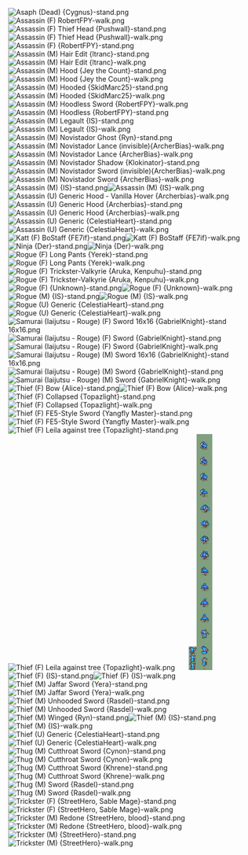 ![Asaph (Dead) {Cygnus}-stand.png](https://raw.githubusercontent.com/Klokinator/FE-Repo/main/Map%20Sprites/Infantry%20-%20(Swd)%20Thieves,%20Rogues,%20Assassins/Asaph%20(Dead)%20%7BCygnus%7D-stand.png "Asaph (Dead) {Cygnus}-stand.png")&emsp;&emsp;![Assassin (F) RobertFPY-walk.png](https://raw.githubusercontent.com/Klokinator/FE-Repo/main/Map%20Sprites/Infantry%20-%20(Swd)%20Thieves,%20Rogues,%20Assassins/Assassin%20(F)%20RobertFPY-walk.png "Assassin (F) RobertFPY-walk.png")![Assassin (F) Thief Head {Pushwall}-stand.png](https://raw.githubusercontent.com/Klokinator/FE-Repo/main/Map%20Sprites/Infantry%20-%20(Swd)%20Thieves,%20Rogues,%20Assassins/Assassin%20(F)%20Thief%20Head%20%7BPushwall%7D-stand.png "Assassin (F) Thief Head {Pushwall}-stand.png")![Assassin (F) Thief Head {Pushwall}-walk.png](https://raw.githubusercontent.com/Klokinator/FE-Repo/main/Map%20Sprites/Infantry%20-%20(Swd)%20Thieves,%20Rogues,%20Assassins/Assassin%20(F)%20Thief%20Head%20%7BPushwall%7D-walk.png "Assassin (F) Thief Head {Pushwall}-walk.png")&emsp;&emsp;![Assassin (F) {RobertFPY}-stand.png](https://raw.githubusercontent.com/Klokinator/FE-Repo/main/Map%20Sprites/Infantry%20-%20(Swd)%20Thieves,%20Rogues,%20Assassins/Assassin%20(F)%20%7BRobertFPY%7D-stand.png "Assassin (F) {RobertFPY}-stand.png")![Assassin (M) Hair Edit {ltranc}-stand.png](https://raw.githubusercontent.com/Klokinator/FE-Repo/main/Map%20Sprites/Infantry%20-%20(Swd)%20Thieves,%20Rogues,%20Assassins/Assassin%20(M)%20Hair%20Edit%20%7Bltranc%7D-stand.png "Assassin (M) Hair Edit {ltranc}-stand.png")![Assassin (M) Hair Edit {ltranc}-walk.png](https://raw.githubusercontent.com/Klokinator/FE-Repo/main/Map%20Sprites/Infantry%20-%20(Swd)%20Thieves,%20Rogues,%20Assassins/Assassin%20(M)%20Hair%20Edit%20%7Bltranc%7D-walk.png "Assassin (M) Hair Edit {ltranc}-walk.png")&emsp;&emsp;![Assassin (M) Hood {Jey the Count}-stand.png](https://raw.githubusercontent.com/Klokinator/FE-Repo/main/Map%20Sprites/Infantry%20-%20(Swd)%20Thieves,%20Rogues,%20Assassins/Assassin%20(M)%20Hood%20%7BJey%20the%20Count%7D-stand.png "Assassin (M) Hood {Jey the Count}-stand.png")![Assassin (M) Hood {Jey the Count}-walk.png](https://raw.githubusercontent.com/Klokinator/FE-Repo/main/Map%20Sprites/Infantry%20-%20(Swd)%20Thieves,%20Rogues,%20Assassins/Assassin%20(M)%20Hood%20%7BJey%20the%20Count%7D-walk.png "Assassin (M) Hood {Jey the Count}-walk.png")&emsp;&emsp;![Assassin (M) Hooded {SkidMarc25}-stand.png](https://raw.githubusercontent.com/Klokinator/FE-Repo/main/Map%20Sprites/Infantry%20-%20(Swd)%20Thieves,%20Rogues,%20Assassins/Assassin%20(M)%20Hooded%20%7BSkidMarc25%7D-stand.png "Assassin (M) Hooded {SkidMarc25}-stand.png")![Assassin (M) Hooded {SkidMarc25}-walk.png](https://raw.githubusercontent.com/Klokinator/FE-Repo/main/Map%20Sprites/Infantry%20-%20(Swd)%20Thieves,%20Rogues,%20Assassins/Assassin%20(M)%20Hooded%20%7BSkidMarc25%7D-walk.png "Assassin (M) Hooded {SkidMarc25}-walk.png")&emsp;&emsp;![Assassin (M) Hoodless Sword {RobertFPY}-walk.png](https://raw.githubusercontent.com/Klokinator/FE-Repo/main/Map%20Sprites/Infantry%20-%20(Swd)%20Thieves,%20Rogues,%20Assassins/Assassin%20(M)%20Hoodless%20Sword%20%7BRobertFPY%7D-walk.png "Assassin (M) Hoodless Sword {RobertFPY}-walk.png")![Assassin (M) Hoodless {RobertFPY}-stand.png](https://raw.githubusercontent.com/Klokinator/FE-Repo/main/Map%20Sprites/Infantry%20-%20(Swd)%20Thieves,%20Rogues,%20Assassins/Assassin%20(M)%20Hoodless%20%7BRobertFPY%7D-stand.png "Assassin (M) Hoodless {RobertFPY}-stand.png")&emsp;&emsp;![Assassin (M) Legault {IS}-stand.png](https://raw.githubusercontent.com/Klokinator/FE-Repo/main/Map%20Sprites/Infantry%20-%20(Swd)%20Thieves,%20Rogues,%20Assassins/Assassin%20(M)%20Legault%20%7BIS%7D-stand.png "Assassin (M) Legault {IS}-stand.png")![Assassin (M) Legault {IS}-walk.png](https://raw.githubusercontent.com/Klokinator/FE-Repo/main/Map%20Sprites/Infantry%20-%20(Swd)%20Thieves,%20Rogues,%20Assassins/Assassin%20(M)%20Legault%20%7BIS%7D-walk.png "Assassin (M) Legault {IS}-walk.png")&emsp;&emsp;![Assassin (M) Novistador Ghost {Ryn}-stand.png](https://raw.githubusercontent.com/Klokinator/FE-Repo/main/Map%20Sprites/Infantry%20-%20(Swd)%20Thieves,%20Rogues,%20Assassins/Assassin%20(M)%20Novistador%20Ghost%20%7BRyn%7D-stand.png "Assassin (M) Novistador Ghost {Ryn}-stand.png")![Assassin (M) Novistador Lance (invisible){ArcherBias}-walk.png](https://raw.githubusercontent.com/Klokinator/FE-Repo/main/Map%20Sprites/Infantry%20-%20(Swd)%20Thieves,%20Rogues,%20Assassins/Assassin%20(M)%20Novistador%20Lance%20(invisible)%7BArcherBias%7D-walk.png "Assassin (M) Novistador Lance (invisible){ArcherBias}-walk.png")&emsp;&emsp;![Assassin (M) Novistador Lance {ArcherBias}-walk.png](https://raw.githubusercontent.com/Klokinator/FE-Repo/main/Map%20Sprites/Infantry%20-%20(Swd)%20Thieves,%20Rogues,%20Assassins/Assassin%20(M)%20Novistador%20Lance%20%7BArcherBias%7D-walk.png "Assassin (M) Novistador Lance {ArcherBias}-walk.png")![Assassin (M) Novistador Shadow {Klokinator}-stand.png](https://raw.githubusercontent.com/Klokinator/FE-Repo/main/Map%20Sprites/Infantry%20-%20(Swd)%20Thieves,%20Rogues,%20Assassins/Assassin%20(M)%20Novistador%20Shadow%20%7BKlokinator%7D-stand.png "Assassin (M) Novistador Shadow {Klokinator}-stand.png")&emsp;&emsp;![Assassin (M) Novistador Sword (invisible){ArcherBias}-walk.png](https://raw.githubusercontent.com/Klokinator/FE-Repo/main/Map%20Sprites/Infantry%20-%20(Swd)%20Thieves,%20Rogues,%20Assassins/Assassin%20(M)%20Novistador%20Sword%20(invisible)%7BArcherBias%7D-walk.png "Assassin (M) Novistador Sword (invisible){ArcherBias}-walk.png")![Assassin (M) Novistador Sword {ArcherBias}-walk.png](https://raw.githubusercontent.com/Klokinator/FE-Repo/main/Map%20Sprites/Infantry%20-%20(Swd)%20Thieves,%20Rogues,%20Assassins/Assassin%20(M)%20Novistador%20Sword%20%7BArcherBias%7D-walk.png "Assassin (M) Novistador Sword {ArcherBias}-walk.png")&emsp;&emsp;![Assassin (M) {IS}-stand.png](https://raw.githubusercontent.com/Klokinator/FE-Repo/main/Map%20Sprites/Infantry%20-%20(Swd)%20Thieves,%20Rogues,%20Assassins/Assassin%20(M)%20%7BIS%7D-stand.png "Assassin (M) {IS}-stand.png")![Assassin (M) {IS}-walk.png](https://raw.githubusercontent.com/Klokinator/FE-Repo/main/Map%20Sprites/Infantry%20-%20(Swd)%20Thieves,%20Rogues,%20Assassins/Assassin%20(M)%20%7BIS%7D-walk.png "Assassin (M) {IS}-walk.png")&emsp;&emsp;![Assassin (U) Generic Hood - Vanilla Hover {Archerbias}-walk.png](https://raw.githubusercontent.com/Klokinator/FE-Repo/main/Map%20Sprites/Infantry%20-%20(Swd)%20Thieves,%20Rogues,%20Assassins/Assassin%20(U)%20Generic%20Hood%20-%20Vanilla%20Hover%20%7BArcherbias%7D-walk.png "Assassin (U) Generic Hood - Vanilla Hover {Archerbias}-walk.png")![Assassin (U) Generic Hood {Archerbias}-stand.png](https://raw.githubusercontent.com/Klokinator/FE-Repo/main/Map%20Sprites/Infantry%20-%20(Swd)%20Thieves,%20Rogues,%20Assassins/Assassin%20(U)%20Generic%20Hood%20%7BArcherbias%7D-stand.png "Assassin (U) Generic Hood {Archerbias}-stand.png")![Assassin (U) Generic Hood {Archerbias}-walk.png](https://raw.githubusercontent.com/Klokinator/FE-Repo/main/Map%20Sprites/Infantry%20-%20(Swd)%20Thieves,%20Rogues,%20Assassins/Assassin%20(U)%20Generic%20Hood%20%7BArcherbias%7D-walk.png "Assassin (U) Generic Hood {Archerbias}-walk.png")&emsp;&emsp;![Assassin (U) Generic {CelestiaHeart}-stand.png](https://raw.githubusercontent.com/Klokinator/FE-Repo/main/Map%20Sprites/Infantry%20-%20(Swd)%20Thieves,%20Rogues,%20Assassins/Assassin%20(U)%20Generic%20%7BCelestiaHeart%7D-stand.png "Assassin (U) Generic {CelestiaHeart}-stand.png")![Assassin (U) Generic {CelestiaHeart}-walk.png](https://raw.githubusercontent.com/Klokinator/FE-Repo/main/Map%20Sprites/Infantry%20-%20(Swd)%20Thieves,%20Rogues,%20Assassins/Assassin%20(U)%20Generic%20%7BCelestiaHeart%7D-walk.png "Assassin (U) Generic {CelestiaHeart}-walk.png")&emsp;&emsp;![Katt (F) BoStaff {FE7if}-stand.png](https://raw.githubusercontent.com/Klokinator/FE-Repo/main/Map%20Sprites/Infantry%20-%20(Swd)%20Thieves,%20Rogues,%20Assassins/Katt%20(F)%20BoStaff%20%7BFE7if%7D-stand.png "Katt (F) BoStaff {FE7if}-stand.png")![Katt (F) BoStaff {FE7if}-walk.png](https://raw.githubusercontent.com/Klokinator/FE-Repo/main/Map%20Sprites/Infantry%20-%20(Swd)%20Thieves,%20Rogues,%20Assassins/Katt%20(F)%20BoStaff%20%7BFE7if%7D-walk.png "Katt (F) BoStaff {FE7if}-walk.png")&emsp;&emsp;![Ninja {Der}-stand.png](https://raw.githubusercontent.com/Klokinator/FE-Repo/main/Map%20Sprites/Infantry%20-%20(Swd)%20Thieves,%20Rogues,%20Assassins/Ninja%20%7BDer%7D-stand.png "Ninja {Der}-stand.png")![Ninja {Der}-walk.png](https://raw.githubusercontent.com/Klokinator/FE-Repo/main/Map%20Sprites/Infantry%20-%20(Swd)%20Thieves,%20Rogues,%20Assassins/Ninja%20%7BDer%7D-walk.png "Ninja {Der}-walk.png")&emsp;&emsp;![Rogue (F) Long Pants {Yerek}-stand.png](https://raw.githubusercontent.com/Klokinator/FE-Repo/main/Map%20Sprites/Infantry%20-%20(Swd)%20Thieves,%20Rogues,%20Assassins/Rogue%20(F)%20Long%20Pants%20%7BYerek%7D-stand.png "Rogue (F) Long Pants {Yerek}-stand.png")![Rogue (F) Long Pants {Yerek}-walk.png](https://raw.githubusercontent.com/Klokinator/FE-Repo/main/Map%20Sprites/Infantry%20-%20(Swd)%20Thieves,%20Rogues,%20Assassins/Rogue%20(F)%20Long%20Pants%20%7BYerek%7D-walk.png "Rogue (F) Long Pants {Yerek}-walk.png")&emsp;&emsp;![Rogue (F) Trickster-Valkyrie {Aruka, Kenpuhu}-stand.png](https://raw.githubusercontent.com/Klokinator/FE-Repo/main/Map%20Sprites/Infantry%20-%20(Swd)%20Thieves,%20Rogues,%20Assassins/Rogue%20(F)%20Trickster-Valkyrie%20%7BAruka,%20Kenpuhu%7D-stand.png "Rogue (F) Trickster-Valkyrie {Aruka, Kenpuhu}-stand.png")![Rogue (F) Trickster-Valkyrie {Aruka, Kenpuhu}-walk.png](https://raw.githubusercontent.com/Klokinator/FE-Repo/main/Map%20Sprites/Infantry%20-%20(Swd)%20Thieves,%20Rogues,%20Assassins/Rogue%20(F)%20Trickster-Valkyrie%20%7BAruka,%20Kenpuhu%7D-walk.png "Rogue (F) Trickster-Valkyrie {Aruka, Kenpuhu}-walk.png")&emsp;&emsp;![Rogue (F) {Unknown}-stand.png](https://raw.githubusercontent.com/Klokinator/FE-Repo/main/Map%20Sprites/Infantry%20-%20(Swd)%20Thieves,%20Rogues,%20Assassins/Rogue%20(F)%20%7BUnknown%7D-stand.png "Rogue (F) {Unknown}-stand.png")![Rogue (F) {Unknown}-walk.png](https://raw.githubusercontent.com/Klokinator/FE-Repo/main/Map%20Sprites/Infantry%20-%20(Swd)%20Thieves,%20Rogues,%20Assassins/Rogue%20(F)%20%7BUnknown%7D-walk.png "Rogue (F) {Unknown}-walk.png")&emsp;&emsp;![Rogue (M) {IS}-stand.png](https://raw.githubusercontent.com/Klokinator/FE-Repo/main/Map%20Sprites/Infantry%20-%20(Swd)%20Thieves,%20Rogues,%20Assassins/Rogue%20(M)%20%7BIS%7D-stand.png "Rogue (M) {IS}-stand.png")![Rogue (M) {IS}-walk.png](https://raw.githubusercontent.com/Klokinator/FE-Repo/main/Map%20Sprites/Infantry%20-%20(Swd)%20Thieves,%20Rogues,%20Assassins/Rogue%20(M)%20%7BIS%7D-walk.png "Rogue (M) {IS}-walk.png")&emsp;&emsp;![Rogue (U) Generic {CelestiaHeart}-stand.png](https://raw.githubusercontent.com/Klokinator/FE-Repo/main/Map%20Sprites/Infantry%20-%20(Swd)%20Thieves,%20Rogues,%20Assassins/Rogue%20(U)%20Generic%20%7BCelestiaHeart%7D-stand.png "Rogue (U) Generic {CelestiaHeart}-stand.png")![Rogue (U) Generic {CelestiaHeart}-walk.png](https://raw.githubusercontent.com/Klokinator/FE-Repo/main/Map%20Sprites/Infantry%20-%20(Swd)%20Thieves,%20Rogues,%20Assassins/Rogue%20(U)%20Generic%20%7BCelestiaHeart%7D-walk.png "Rogue (U) Generic {CelestiaHeart}-walk.png")&emsp;&emsp;![Samurai (Iaijutsu - Rouge) (F) Sword 16x16 {GabrielKnight}-stand 16x16.png](https://raw.githubusercontent.com/Klokinator/FE-Repo/main/Map%20Sprites/Infantry%20-%20(Swd)%20Thieves,%20Rogues,%20Assassins/Samurai%20(Iaijutsu%20-%20Rouge)%20(F)%20Sword%2016x16%20%7BGabrielKnight%7D-stand%2016x16.png "Samurai (Iaijutsu - Rouge) (F) Sword 16x16 {GabrielKnight}-stand 16x16.png")![Samurai (Iaijutsu - Rouge) (F) Sword {GabrielKnight}-stand.png](https://raw.githubusercontent.com/Klokinator/FE-Repo/main/Map%20Sprites/Infantry%20-%20(Swd)%20Thieves,%20Rogues,%20Assassins/Samurai%20(Iaijutsu%20-%20Rouge)%20(F)%20Sword%20%7BGabrielKnight%7D-stand.png "Samurai (Iaijutsu - Rouge) (F) Sword {GabrielKnight}-stand.png")![Samurai (Iaijutsu - Rouge) (F) Sword {GabrielKnight}-walk.png](https://raw.githubusercontent.com/Klokinator/FE-Repo/main/Map%20Sprites/Infantry%20-%20(Swd)%20Thieves,%20Rogues,%20Assassins/Samurai%20(Iaijutsu%20-%20Rouge)%20(F)%20Sword%20%7BGabrielKnight%7D-walk.png "Samurai (Iaijutsu - Rouge) (F) Sword {GabrielKnight}-walk.png")![Samurai (Iaijutsu - Rouge) (M) Sword 16x16  {GabrielKnight}-stand 16x16.png](https://raw.githubusercontent.com/Klokinator/FE-Repo/main/Map%20Sprites/Infantry%20-%20(Swd)%20Thieves,%20Rogues,%20Assassins/Samurai%20(Iaijutsu%20-%20Rouge)%20(M)%20Sword%2016x16%20%20%7BGabrielKnight%7D-stand%2016x16.png "Samurai (Iaijutsu - Rouge) (M) Sword 16x16  {GabrielKnight}-stand 16x16.png")![Samurai (Iaijutsu - Rouge) (M) Sword {GabrielKnight}-stand.png](https://raw.githubusercontent.com/Klokinator/FE-Repo/main/Map%20Sprites/Infantry%20-%20(Swd)%20Thieves,%20Rogues,%20Assassins/Samurai%20(Iaijutsu%20-%20Rouge)%20(M)%20Sword%20%7BGabrielKnight%7D-stand.png "Samurai (Iaijutsu - Rouge) (M) Sword {GabrielKnight}-stand.png")![Samurai (Iaijutsu - Rouge) (M) Sword {GabrielKnight}-walk.png](https://raw.githubusercontent.com/Klokinator/FE-Repo/main/Map%20Sprites/Infantry%20-%20(Swd)%20Thieves,%20Rogues,%20Assassins/Samurai%20(Iaijutsu%20-%20Rouge)%20(M)%20Sword%20%7BGabrielKnight%7D-walk.png "Samurai (Iaijutsu - Rouge) (M) Sword {GabrielKnight}-walk.png")&emsp;&emsp;![Thief (F) Bow {Alice}-stand.png](https://raw.githubusercontent.com/Klokinator/FE-Repo/main/Map%20Sprites/Infantry%20-%20(Swd)%20Thieves,%20Rogues,%20Assassins/Thief%20(F)%20Bow%20%7BAlice%7D-stand.png "Thief (F) Bow {Alice}-stand.png")![Thief (F) Bow {Alice}-walk.png](https://raw.githubusercontent.com/Klokinator/FE-Repo/main/Map%20Sprites/Infantry%20-%20(Swd)%20Thieves,%20Rogues,%20Assassins/Thief%20(F)%20Bow%20%7BAlice%7D-walk.png "Thief (F) Bow {Alice}-walk.png")&emsp;&emsp;![Thief (F) Collapsed {Topazlight}-stand.png](https://raw.githubusercontent.com/Klokinator/FE-Repo/main/Map%20Sprites/Infantry%20-%20(Swd)%20Thieves,%20Rogues,%20Assassins/Thief%20(F)%20Collapsed%20%7BTopazlight%7D-stand.png "Thief (F) Collapsed {Topazlight}-stand.png")![Thief (F) Collapsed {Topazlight}-walk.png](https://raw.githubusercontent.com/Klokinator/FE-Repo/main/Map%20Sprites/Infantry%20-%20(Swd)%20Thieves,%20Rogues,%20Assassins/Thief%20(F)%20Collapsed%20%7BTopazlight%7D-walk.png "Thief (F) Collapsed {Topazlight}-walk.png")&emsp;&emsp;![Thief (F) FE5-Style Sword {Yangfly Master}-stand.png](https://raw.githubusercontent.com/Klokinator/FE-Repo/main/Map%20Sprites/Infantry%20-%20(Swd)%20Thieves,%20Rogues,%20Assassins/Thief%20(F)%20FE5-Style%20Sword%20%7BYangfly%20Master%7D-stand.png "Thief (F) FE5-Style Sword {Yangfly Master}-stand.png")![Thief (F) FE5-Style Sword {Yangfly Master}-walk.png](https://raw.githubusercontent.com/Klokinator/FE-Repo/main/Map%20Sprites/Infantry%20-%20(Swd)%20Thieves,%20Rogues,%20Assassins/Thief%20(F)%20FE5-Style%20Sword%20%7BYangfly%20Master%7D-walk.png "Thief (F) FE5-Style Sword {Yangfly Master}-walk.png")&emsp;&emsp;![Thief (F) Leila against tree {Topazlight}-stand.png](https://raw.githubusercontent.com/Klokinator/FE-Repo/main/Map%20Sprites/Infantry%20-%20(Swd)%20Thieves,%20Rogues,%20Assassins/Thief%20(F)%20Leila%20against%20tree%20%7BTopazlight%7D-stand.png "Thief (F) Leila against tree {Topazlight}-stand.png")![Thief (F) Leila against tree {Topazlight}-walk.png](https://raw.githubusercontent.com/Klokinator/FE-Repo/main/Map%20Sprites/Infantry%20-%20(Swd)%20Thieves,%20Rogues,%20Assassins/Thief%20(F)%20Leila%20against%20tree%20%7BTopazlight%7D-walk.png "Thief (F) Leila against tree {Topazlight}-walk.png")&emsp;&emsp;![Thief (F) Staff {Cygnus}-stand.png](https://raw.githubusercontent.com/Klokinator/FE-Repo/main/Map%20Sprites/Infantry%20-%20(Swd)%20Thieves,%20Rogues,%20Assassins/Thief%20(F)%20Staff%20%7BCygnus%7D-stand.png "Thief (F) Staff {Cygnus}-stand.png")![Thief (F) Staff {Cygnus}-walk.png](https://raw.githubusercontent.com/Klokinator/FE-Repo/main/Map%20Sprites/Infantry%20-%20(Swd)%20Thieves,%20Rogues,%20Assassins/Thief%20(F)%20Staff%20%7BCygnus%7D-walk.png "Thief (F) Staff {Cygnus}-walk.png")&emsp;&emsp;![Thief (F) {IS}-stand.png](https://raw.githubusercontent.com/Klokinator/FE-Repo/main/Map%20Sprites/Infantry%20-%20(Swd)%20Thieves,%20Rogues,%20Assassins/Thief%20(F)%20%7BIS%7D-stand.png "Thief (F) {IS}-stand.png")![Thief (F) {IS}-walk.png](https://raw.githubusercontent.com/Klokinator/FE-Repo/main/Map%20Sprites/Infantry%20-%20(Swd)%20Thieves,%20Rogues,%20Assassins/Thief%20(F)%20%7BIS%7D-walk.png "Thief (F) {IS}-walk.png")&emsp;&emsp;![Thief (M) Jaffar Sword {Yera}-stand.png](https://raw.githubusercontent.com/Klokinator/FE-Repo/main/Map%20Sprites/Infantry%20-%20(Swd)%20Thieves,%20Rogues,%20Assassins/Thief%20(M)%20Jaffar%20Sword%20%7BYera%7D-stand.png "Thief (M) Jaffar Sword {Yera}-stand.png")![Thief (M) Jaffar Sword {Yera}-walk.png](https://raw.githubusercontent.com/Klokinator/FE-Repo/main/Map%20Sprites/Infantry%20-%20(Swd)%20Thieves,%20Rogues,%20Assassins/Thief%20(M)%20Jaffar%20Sword%20%7BYera%7D-walk.png "Thief (M) Jaffar Sword {Yera}-walk.png")&emsp;&emsp;![Thief (M) Unhooded Sword {Rasdel}-stand.png](https://raw.githubusercontent.com/Klokinator/FE-Repo/main/Map%20Sprites/Infantry%20-%20(Swd)%20Thieves,%20Rogues,%20Assassins/Thief%20(M)%20Unhooded%20Sword%20%7BRasdel%7D-stand.png "Thief (M) Unhooded Sword {Rasdel}-stand.png")![Thief (M) Unhooded Sword {Rasdel}-walk.png](https://raw.githubusercontent.com/Klokinator/FE-Repo/main/Map%20Sprites/Infantry%20-%20(Swd)%20Thieves,%20Rogues,%20Assassins/Thief%20(M)%20Unhooded%20Sword%20%7BRasdel%7D-walk.png "Thief (M) Unhooded Sword {Rasdel}-walk.png")&emsp;&emsp;![Thief (M) Winged {Ryn}-stand.png](https://raw.githubusercontent.com/Klokinator/FE-Repo/main/Map%20Sprites/Infantry%20-%20(Swd)%20Thieves,%20Rogues,%20Assassins/Thief%20(M)%20Winged%20%7BRyn%7D-stand.png "Thief (M) Winged {Ryn}-stand.png")![Thief (M) {IS}-stand.png](https://raw.githubusercontent.com/Klokinator/FE-Repo/main/Map%20Sprites/Infantry%20-%20(Swd)%20Thieves,%20Rogues,%20Assassins/Thief%20(M)%20%7BIS%7D-stand.png "Thief (M) {IS}-stand.png")![Thief (M) {IS}-walk.png](https://raw.githubusercontent.com/Klokinator/FE-Repo/main/Map%20Sprites/Infantry%20-%20(Swd)%20Thieves,%20Rogues,%20Assassins/Thief%20(M)%20%7BIS%7D-walk.png "Thief (M) {IS}-walk.png")&emsp;&emsp;![Thief (U) Generic {CelestiaHeart}-stand.png](https://raw.githubusercontent.com/Klokinator/FE-Repo/main/Map%20Sprites/Infantry%20-%20(Swd)%20Thieves,%20Rogues,%20Assassins/Thief%20(U)%20Generic%20%7BCelestiaHeart%7D-stand.png "Thief (U) Generic {CelestiaHeart}-stand.png")![Thief (U) Generic {CelestiaHeart}-walk.png](https://raw.githubusercontent.com/Klokinator/FE-Repo/main/Map%20Sprites/Infantry%20-%20(Swd)%20Thieves,%20Rogues,%20Assassins/Thief%20(U)%20Generic%20%7BCelestiaHeart%7D-walk.png "Thief (U) Generic {CelestiaHeart}-walk.png")&emsp;&emsp;![Thug (M) Cutthroat Sword {Cynon}-stand.png](https://raw.githubusercontent.com/Klokinator/FE-Repo/main/Map%20Sprites/Infantry%20-%20(Swd)%20Thieves,%20Rogues,%20Assassins/Thug%20(M)%20Cutthroat%20Sword%20%7BCynon%7D-stand.png "Thug (M) Cutthroat Sword {Cynon}-stand.png")![Thug (M) Cutthroat Sword {Cynon}-walk.png](https://raw.githubusercontent.com/Klokinator/FE-Repo/main/Map%20Sprites/Infantry%20-%20(Swd)%20Thieves,%20Rogues,%20Assassins/Thug%20(M)%20Cutthroat%20Sword%20%7BCynon%7D-walk.png "Thug (M) Cutthroat Sword {Cynon}-walk.png")&emsp;&emsp;![Thug (M) Cutthroat Sword {Khrene}-stand.png](https://raw.githubusercontent.com/Klokinator/FE-Repo/main/Map%20Sprites/Infantry%20-%20(Swd)%20Thieves,%20Rogues,%20Assassins/Thug%20(M)%20Cutthroat%20Sword%20%7BKhrene%7D-stand.png "Thug (M) Cutthroat Sword {Khrene}-stand.png")![Thug (M) Cutthroat Sword {Khrene}-walk.png](https://raw.githubusercontent.com/Klokinator/FE-Repo/main/Map%20Sprites/Infantry%20-%20(Swd)%20Thieves,%20Rogues,%20Assassins/Thug%20(M)%20Cutthroat%20Sword%20%7BKhrene%7D-walk.png "Thug (M) Cutthroat Sword {Khrene}-walk.png")&emsp;&emsp;![Thug (M) Sword {Rasdel}-stand.png](https://raw.githubusercontent.com/Klokinator/FE-Repo/main/Map%20Sprites/Infantry%20-%20(Swd)%20Thieves,%20Rogues,%20Assassins/Thug%20(M)%20Sword%20%7BRasdel%7D-stand.png "Thug (M) Sword {Rasdel}-stand.png")![Thug (M) Sword {Rasdel}-walk.png](https://raw.githubusercontent.com/Klokinator/FE-Repo/main/Map%20Sprites/Infantry%20-%20(Swd)%20Thieves,%20Rogues,%20Assassins/Thug%20(M)%20Sword%20%7BRasdel%7D-walk.png "Thug (M) Sword {Rasdel}-walk.png")&emsp;&emsp;![Trickster (F) {StreetHero, Sable Mage}-stand.png](https://raw.githubusercontent.com/Klokinator/FE-Repo/main/Map%20Sprites/Infantry%20-%20(Swd)%20Thieves,%20Rogues,%20Assassins/Trickster%20(F)%20%7BStreetHero,%20Sable%20Mage%7D-stand.png "Trickster (F) {StreetHero, Sable Mage}-stand.png")![Trickster (F) {StreetHero, Sable Mage}-walk.png](https://raw.githubusercontent.com/Klokinator/FE-Repo/main/Map%20Sprites/Infantry%20-%20(Swd)%20Thieves,%20Rogues,%20Assassins/Trickster%20(F)%20%7BStreetHero,%20Sable%20Mage%7D-walk.png "Trickster (F) {StreetHero, Sable Mage}-walk.png")&emsp;&emsp;![Trickster (M) Redone {StreetHero, blood}-stand.png](https://raw.githubusercontent.com/Klokinator/FE-Repo/main/Map%20Sprites/Infantry%20-%20(Swd)%20Thieves,%20Rogues,%20Assassins/Trickster%20(M)%20Redone%20%7BStreetHero,%20blood%7D-stand.png "Trickster (M) Redone {StreetHero, blood}-stand.png")![Trickster (M) Redone {StreetHero, blood}-walk.png](https://raw.githubusercontent.com/Klokinator/FE-Repo/main/Map%20Sprites/Infantry%20-%20(Swd)%20Thieves,%20Rogues,%20Assassins/Trickster%20(M)%20Redone%20%7BStreetHero,%20blood%7D-walk.png "Trickster (M) Redone {StreetHero, blood}-walk.png")&emsp;&emsp;![Trickster (M) {StreetHero}-stand.png](https://raw.githubusercontent.com/Klokinator/FE-Repo/main/Map%20Sprites/Infantry%20-%20(Swd)%20Thieves,%20Rogues,%20Assassins/Trickster%20(M)%20%7BStreetHero%7D-stand.png "Trickster (M) {StreetHero}-stand.png")![Trickster (M) {StreetHero}-walk.png](https://raw.githubusercontent.com/Klokinator/FE-Repo/main/Map%20Sprites/Infantry%20-%20(Swd)%20Thieves,%20Rogues,%20Assassins/Trickster%20(M)%20%7BStreetHero%7D-walk.png "Trickster (M) {StreetHero}-walk.png")